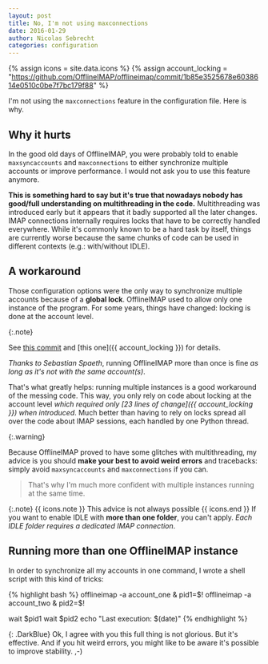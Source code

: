 ```yaml
---
layout: post
title: No, I'm not using maxconnections
date: 2016-01-29
author: Nicolas Sebrecht
categories: configuration
---
```


{% assign icons = site.data.icons %}
{% assign account_locking = "https://github.com/OfflineIMAP/offlineimap/commit/1b85e3525678e6038614e0510c0be7f7bc179f88" %}

I'm not using the `maxconnections` feature in the configuration file. Here is why.

<!--more-->


## Why it hurts

In the good old days of OfflineIMAP, you were probably told to enable `maxsyncaccounts` and `maxconnections` to either synchronize multiple accounts or improve performance. I would not ask you to use this feature anymore.

**This is something hard to say but it's true that nowadays nobody has good/full understanding on multithreading in the code.** Multithreading was introduced early but it appears that it badly supported all the later changes. IMAP connections internally requires locks that have to be correctly handled everywhere. While it's commonly known to be a hard task by itself, things are currently worse because the same chunks of code can be used in different contexts (e.g.: with/without IDLE).


## A workaround

Those configuration options were the only way to synchronize multiple accounts because of a **global lock**. OfflineIMAP used to allow only one instance of the program. For some years, things have changed: locking is done at the account level.

{:.note}

See [this commit](https://github.com/OfflineIMAP/offlineimap/commit/45782ca3ac72119ac3af276cbfc763c72fada86f) and [this one]({{ account_locking }}) for details.

*Thanks to Sebastian Spaeth*, running OfflineIMAP more than once is fine *as long as it's not with the same account(s)*.

That's what greatly helps: running multiple instances is a good workaround of the messing code. This way, you only rely on code about locking at the account level *which required only [23 lines of change]({{ account_locking }}) when introduced*. Much better than having to rely on locks spread all over the code about IMAP sessions, each handled by one Python thread.

{:.warning}

Because OfflineIMAP proved to have some glitches with multithreading, my advice is you should **make your best to avoid weird errors** and tracebacks: simply avoid `maxsyncaccounts` and `maxconnections` if you can.


> That's why I'm much more confident with multiple instances running at the same time.


{:.note}
{{ icons.note }} This advice is not always possible {{ icons.end }}
If you want to enable IDLE with **more than one folder**, you can't apply. *Each IDLE folder requires a dedicated IMAP connection*.


## Running more than one OfflineIMAP instance

In order to synchronize all my accounts in one command, I wrote a shell script with this kind of tricks:

{% highlight bash %}
offlineimap -a account_one & pid1=$!
offlineimap -a account_two & pid2=$!

wait $pid1
wait $pid2
echo "Last execution: $(date)"
{% endhighlight %}


{: .DarkBlue}
Ok, I agree with you this full thing is not glorious. But it's effective. And if you hit weird errors, you might like to be aware it's possible to improve stability. ,-)
